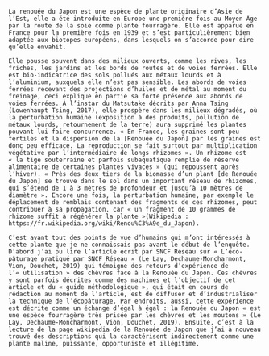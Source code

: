 	La renouée du Japon est une espèce de plante originaire d’Asie de l’Est, elle a été introduite en Europe une première fois au Moyen Âge par la route de la soie comme plante fourragère. Elle est apparue en France pour la première fois en 1939 et s’est particulièrement bien adaptée aux biotopes européens, dans lesquels on s’accorde pour dire qu’elle envahit.

	Elle pousse souvent dans des milieux ouverts, comme les rives, les friches, les jardins et les bords de routes et de voies ferrées. Elle est bio-indicatrice des sols pollués aux métaux lourds et à l’aluminium, auxquels elle n’est pas sensible. Les abords de voies ferrées recevant des projections d’huiles et de métal au moment du freinage, ceci explique en partie sa forte présence aux abords de voies ferrées. À l’instar du Matsutake décrits par Anna Tsing (Lowenhaupt Tsing, 2017), elle prospère dans les milieux dégradés, où la perturbation humaine (exposition à des produits, pollution de métaux lourds, retournement de la terre) aura supprimé les plantes pouvant lui faire concurrence. « En France, les graines sont peu fertiles et la dispersion de la [Renouée du Japon] par les graines est donc peu efficace. La reproduction se fait surtout par multiplication végétative par l’intermédiaire de longs rhizomes ». Un rhizome est « la tige souterraine et parfois subaquatique remplie de réserve alimentaire de certaines plantes vivaces » (qui repoussent après l’hiver). « Près des deux tiers de la biomasse d’un plant [de Renouée du Japon] se trouve dans le sol dans un important réseau de rhizomes, qui s’étend de 1 à 3 mètres de profondeur et jusqu’à 10 mètres de diamètre ». Encore une fois, la perturbation humaine, par exemple le déplacement de remblais contenant des fragments de ces rhizomes, peut contribuer à sa propagation, car « un fragment de 10 grammes de rhizome suffit à régénérer la plante »(Wikipedia : https://fr.wikipedia.org/wiki/Renou%C3%A9e_du_Japon).

	C’est avant tout des points de vue d’humains qui m’ont intéressés à cette plante que je ne connaissais pas avant le début de l’enquête. D’abord j’ai pu lire l’article écrit par SNCF Réseau sur « L’éco-pâturage pratiqué par SNCF Réseau » (Le Lay, Dechaume-Moncharmont, Vion, Douchet, 2019) qui témoigne des retours d’expérience de l’« utilisation » des chèvres face à la Renouée du Japon. Ces chèvres y sont parfois décrites comme des machines et l’objectif de cet article et du « guide méthodologique », qui était en cours de rédaction au moment de l’article, est de diffuser et d’industrialiser la technique de l’écopâturage. Par endroits, aussi, cette expérience est décrite comme un échange d’égal à égal : la Renouée du Japon « est une espèce fourragère très prisée par les chèvres et les moutons » (Le Lay, Dechaume-Moncharmont, Vion, Douchet, 2019). Ensuite, c’est à la lecture de la page wikipedia de la Renouée de Japon que j’ai à nouveau trouvé des descriptions qui la caractérisent indirectement comme une plante maline, puissante, opportuniste et illégitime.
